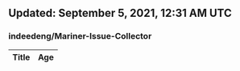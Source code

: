 ## Updated: September 5, 2021, 12:31 AM UTC


### indeedeng/Mariner-Issue-Collector
|**Title**|**Age**|
|:----|:----|